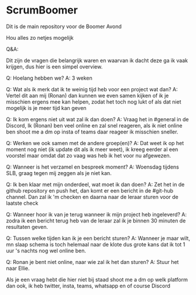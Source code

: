 # ScrumBoomer

Dit is de main repository voor de Boomer Avond

Hou alles zo netjes mogelijk

Q&A:

Dit zijn de vragen die belangrijk waren en waarvan ik dacht deze ga ik vaak krijgen, dus hier is een simpel overview.

Q: Hoelang hebben we?
A: 3 weken

Q: Wat als ik merk dat ik te weinig tijd heb voor een project wat dan?
A: Vertel dit aan mij (Ronan) dan kunnen we even samen kijken of ik je misschien ergens mee kan helpen,
zodat het toch nog lukt of als dat niet mogelijk is je meer tijd kan geven

Q: Ik kom ergens niet uit wat zal ik dan doen?
A: Vraag het in #general in de Discord, Ik (Ronan) ben veel online en zal snel reageren,
als ik niet online ben shoot me a dm op insta of teams daar reageer ik misschien sneller.

Q: Werken we ook samen met de andere groep(en)?
A: Dat weet ik op het moment nog niet (ik update dit als ik meer weet), ik kreeg eerder al een voorstel maar omdat dat zo vaag was heb ik het voor nu afgewezen.

Q: Wanneer is het verzamel en bespreek moment?
A: Woensdag tijdens SLB, graag tegen mij zeggen als je niet kan.

Q: Ik ben klaar met mijn onderdeel, wat moet ik dan doen?
A: Zet het in de github repository en push het, dan komt er een bericht in de #git-hub channel.
Dan zal ik 'm checken en daarna naar de leraar sturen voor de laatste check

Q: Wanneer hoor ik van je terug wanneer ik mijn project heb ingeleverd?
A: zodra ik een bericht terug heb van de leraar zal ik je binnen 30 minuten de resultaten geven.

Q: Tussen welke tijden kan ik je een bericht sturen?
A: Wanneer je maar wilt, mn slaap schema is toch helemaal naar de klote dus grote kans dat ik tot 1 uur 's nachts nog wel online ben.

Q: Ronan je bent niet online, naar wie zal ik het dan sturen?
A: Stuur het naar Ellie.

Als je een vraag hebt die hier niet bij staad shoot me a dm op welk platform dan ook, ik heb twitter, insta, teams, whatsapp en of course Discord
